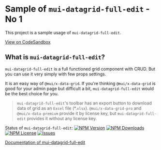 # Sample of `mui-datagrid-full-edit` - No 1

This project is a sample usage of `mui-datagrid-full-edit`.

[View on CodeSandbox](https://codesandbox.io/s/github/prettyblueberry/mui-datagrid-full-edit-sample1)


## What is `mui-datagrid-full-edit`?
`mui-datagrid-full-edit` is a full functioned grid component with CRUD. But you can use it very simply with few props settings.

It is an easy way of `@mui/x-data-grid`. If you're thinking `@mui/x-data-grid` is good for your admin page but difficult a bit, `mui-datagrid-full-edit` would be the best choice for you.

> `mui-datagrid-full-edit`'s toolbar has an export button to download data of grid as an `Excel` file (\*.`xlsx`). `@mui/x-data-grid-pro` and `@mui/x-data-premium` provide it by license key, but `mui-datagrid-full-edit` provides it without any license key.

Status of `mui-datagrid-full-edit`: 
[![NPM Version](https://img.shields.io/npm/v/mui-datagrid-full-edit.svg)](https://www.npmjs.com/package/mui-datagrid-full-edit)
[![NPM Downloads](https://img.shields.io/npm/dt/mui-datagrid-full-edit.svg)](https://www.npmjs.com/package/mui-datagrid-full-edit)
[![NPM License](https://img.shields.io/npm/l/mui-datagrid-full-edit.svg?style=flat)](https://github.com/prettyblueberry/mui-datagrid-full-edit/blob/main/LICENSE)
[![Issues](https://img.shields.io/github/issues-raw/prettyblueberry/mui-datagrid-full-edit.svg?maxAge=25000)](https://github.com/prettyblueberry/mui-datagrid-full-edit/issues)


[Documentation of mui-datagrid-full-edit](https://github.com/prettyblueberry/mui-datagrid-full-edit/blob/main/README.md)
